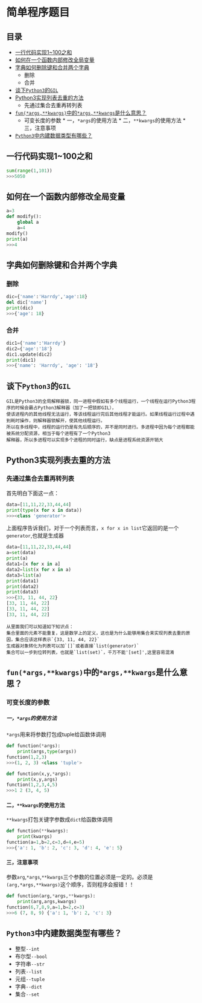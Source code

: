 # 简单程序题目
## 目录
* [一行代码实现1~100之和](#一行代码实现1~100之和)
* [如何在一个函数内部修改全局变量](#如何在一个函数内部修改全局变量)
* [字典如何删除键和合并两个字典](#字典如何删除键和合并两个字典)
    * 删除
    * 合并
* [谈下`Python3`的`GIL`](#谈下`Python3`的`GIL`)
* [Python3实现列表去重的方法](#Python3实现列表去重的方法)
    * 先通过集合去重再转列表
* [`fun(*args,**kwargs)`中的`*args,**kwargs`是什么意思？](#`fun(*args,**kwargs)`中的`*args,**kwargs`是什么意思？)
    * 可变长度的参数
          * 一，`*args`的使用方法
          * 二，`**kwargs`的使用方法
          * 三，注意事项
* [`Python3`中内建数据类型有哪些？](#`Python3`中内建数据类型有哪些？)
## 一行代码实现1~100之和
```Python
sum(range(1,101))
>>>5050
```
## 如何在一个函数内部修改全局变量
```Python
a=3
def modify():
    global a
    a=4
modify()
print(a)
>>>4
```
## 字典如何删除键和合并两个字典
### 删除
```Python
dic={'name':'Harrdy','age':18}
del dic['name']
print(dic)
>>>{'age': 18}
```
### 合并
```Python
dic1={'name':'Harrdy'}
dic2={'age':'18'}
dic1.update(dic2)
print(dic1)
>>>{'name': 'Harrdy', 'age': '18'}
```
## 谈下`Python3`的`GIL`
```
GIL是Python3的全局解释器锁，同一进程中假如有多个线程运行，一个线程在运行Python3程序的时候会霸占Python3解释器（加了一把锁即GIL），
使该进程内的其他线程无法运行，等该线程运行完后其他线程才能运行。如果线程运行过程中遇到耗时操作，则解释器锁解开，使其他线程运行。
所以在多线程中，线程的运行仍是有先后顺序的，并不是同时进行。多进程中因为每个进程都能被系统分配资源，相当于每个进程有了一个Python3
解释器，所以多进程可以实现多个进程的同时运行，缺点是进程系统资源开销大
```
## Python3实现列表去重的方法
### 先通过集合去重再转列表
首先明白下面这一点：
```Python
data=[11,11,22,33,44,44]
print(type(x for x in data))
>>><class 'generator'>
```
上面程序告诉我们，对于一个列表而言，`x for x in list`它返回的是一个`generator`,也就是生成器
```Python
data=[11,11,22,33,44,44]
a=set(data)
print(a)
data1=[x for x in a]
data2=list(x for x in a)
data3=list(a)
print(data1)
print(data2)
print(data3)
>>>{33, 11, 44, 22}
[33, 11, 44, 22]
[33, 11, 44, 22]
[33, 11, 44, 22]
```
```
从里面我们可以知道如下知识点：
集合里面的元素不能重复，这是数学上的定义，这也是为什么能够用集合来实现列表去重的原因，集合应该这样表示`{33, 11, 44, 22}`
生成器对象转化为列表可以加`[]`或者直接`list(generator)`
集合可以一步到位转列表，也就是`list(set)`，千万不能'[set]',这里容易混淆
```
## `fun(*args,**kwargs)`中的`*args,**kwargs`是什么意思？
### 可变长度的参数
##### 一，`*args`的使用方法
`*args`用来将参数打包成tuple给函数体调用
```Python
def function(*args):
    print(args,type(args))
function(1,2,3)
>>>(1, 2, 3) <class 'tuple'>
```
```Python
def function(x,y,*args):
    print(x,y,args)
function(1,2,3,4,5)
>>>1 2 (3, 4, 5)
```
#### 二，`**kwargs`的使用方法
`**kwargs`打包关键字参数成`dict`给函数体调用
```Python
def function(**kwargs):
    print(kwargs)
function(a=1,b=2,c=3,d=4,e=5)
>>>{'a': 1, 'b': 2, 'c': 3, 'd': 4, 'e': 5}
```
#### 三，注意事项
参数`arg`,`*args`,`**kwargs`三个参数的位置必须是一定的。必须是`(arg,*args,**kwargs)`这个顺序，否则程序会报错！！
```Python
def function(arg,*args,**kwargs):
    print(arg,args,kwargs)
function(6,7,8,9,a=1,b=2,c=3)
>>>6 (7, 8, 9) {'a': 1, 'b': 2, 'c': 3}
```

## `Python3`中内建数据类型有哪些？
* 整型`--int`
* 布尔型`--bool`
* 字符串`--str`
* 列表`--list`
* 元组`--tuple`
* 字典`--dict`
* 集合`--set`
    
